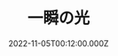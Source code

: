 ---
date: 2022-11-05T00:12:00.000Z
image: /img/gallery-sohosai2022-free-12.jpg
title: 一瞬の光
name: システム情報工学研究群博士1年　董超
description: 卒業した友人と洞峰公園で散歩中に、日が沈む前の一瞬の光が横から友人の顔を照らす寂然の様子を写真に映ってみました。
---